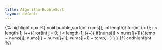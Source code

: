 ```yaml
---
title: Algorithm-BubbleSort
layout: default
---
```

{% highlight cpp %}
void bubble_sort(int nums[], int length){
    for(int i = 0; i < length-1; i++){
        for(int j = 0; j < length-1; j++){
            if(nums[j] > nums[j+1]){
                temp = nums[j];
                nums[j] = nums[j+1];
                nums[j+1] = temp;
            }
        }
    }
}
{% endhighlight %}
